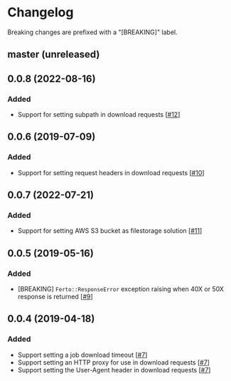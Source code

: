 # Changelog

Breaking changes are prefixed with a "[BREAKING]" label.

## master (unreleased)

## 0.0.8 (2022-08-16)

### Added

- Support for setting subpath in download requests [[#12](https://github.com/skroutz/ferto/pull/12)]

## 0.0.6 (2019-07-09)

### Added

- Support for setting request headers in download requests [[#10](https://github.com/skroutz/ferto/pull/10)]

## 0.0.7 (2022-07-21)

### Added

- Support for setting AWS S3 bucket as filestorage solution [[#11](https://github.com/skroutz/ferto/pull/11)]

## 0.0.5 (2019-05-16)

### Added

- [BREAKING] `Ferto::ResponseError` exception raising when 40X or 50X response is returned [[#9](https://github.com/skroutz/ferto/pull/9)]

## 0.0.4 (2019-04-18)

### Added

- Support setting a job download timeout [[#7](https://github.com/skroutz/ferto/pull/7)]
- Support setting an HTTP proxy for use in download requests [[#7](https://github.com/skroutz/ferto/pull/7)]
- Support setting the User-Agent header in download requests [[#7](https://github.com/skroutz/ferto/pull/7)]
